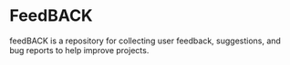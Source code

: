 # FeedBACK
feedBACK is a repository for collecting user feedback, suggestions, and bug reports to help improve projects.

